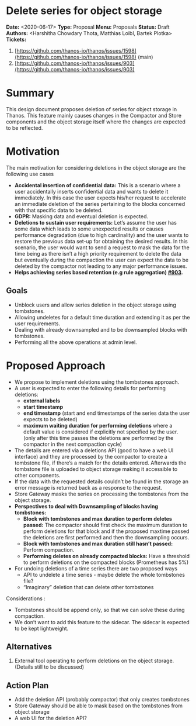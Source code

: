 # Delete series for object storage


**Date:**	&lt;2020-06-17>
**Type:**   Proposal
**Menu:**   Proposals
**Status:** Draft
**Authors:** 	&lt;Harshitha Chowdary Thota, Matthias Loibl, Bartek Plotka>
**Tickets:**
1. [https://github.com/thanos-io/thanos/issues/1598](https://github.com/thanos-io/thanos/issues/1598) (main)
2. [https://github.com/thanos-io/thanos/issues/903](https://github.com/thanos-io/thanos/issues/903)


# Summary

This design document proposes deletion of series for object storage in Thanos. This feature mainly causes changes in the Compactor and Store components and the object storage itself where the changes are expected to be reflected.


# Motivation

The main motivation for considering deletions in the object storage are the following use cases



*   **Accidental insertion of confidential data:** This is a scenario where a user accidentally inserts confidential data and wants to delete it immediately. In this case the user expects his/her request to accelerate an immediate deletion of the series pertaining to the blocks concerned with that specific data to be deleted.
*   **GDPR:** Masking data and eventual deletion is expected.
*   **Deletions to sustain user requirements:** Let’s assume the user has some data which leads to some unexpected results or causes performance degradation (due to high cardinality) and the user wants to restore the previous data set-up for obtaining the desired results. In this scenario, the user would want to send a request to mask the data for the time being as there isn’t a high priority requirement to delete the data but eventually during the compaction the user can expect the data to be deleted by the compactor not leading to any major performance issues.
*   **Helps achieving series based retention (e.g rule aggregation) [#903](https://github.com/thanos-io/thanos/issues/903).**


## Goals



*   Unblock users and allow series deletion in the object storage using tombstones.
*   Allowing undeletes for a default time duration and extending it as per the user requirements.
*   Dealing with already downsampled and to be downsampled blocks with tombstones.
*   Performing all the above operations at admin level.


# Proposed Approach



*   We propose to implement deletions using the tombstones approach.
*   A user is expected to enter the following details for performing deletions:
    *   **external labels**
    *   **start timestamp**
    *   **end timestamp** (start and end timestamps of the series data the user expects to be deleted)
    *   **maximum waiting duration for performing deletions** where a default value is considered if explicitly not specified by the user. (only after this time passes the deletions are performed by the compactor in the next compaction cycle)
*   The details are entered via a deletions API (good to have a web UI interface) and they are processed by the compactor to create a tombstone file, if there’s a match for the details entered. Afterwards the tombstone file is uploaded to object storage making it accessible to other components.
*   If the data with the requested details couldn’t be found in the storage an error message is returned back as a response to the request.
*   Store Gateway masks the series on processing the tombstones from the object storage.
*   **Perspectives to deal with Downsampling of blocks having tombstones:**
    *   **Block with tombstones and max duration to perform deletes passed:** The compactor should first check the maximum duration to perform deletions for that block and if the proposed maxtime passed the deletions are first performed and then the downsampling occurs.
    *   **Block with tombstones and max duration still hasn’t passed:** Perform compaction.
    *   **Performing deletes on already compacted blocks:** Have a threshold to perform deletions on the compacted blocks (Prometheus has 5%)
*   For undoing deletions of a time series there are two proposed ways
    *   API to undelete a time series - maybe delete the whole tombstones file?
    *   “Imaginary” deletion that can delete other tombstones 

Considerations :



*   Tombstones should be append only, so that we can solve these during compaction.
*   We don’t want to add this feature to the sidecar. The sidecar is expected to be kept lightweight.


## Alternatives



1. External tool operating to perform deletions on the object storage.(Details still to be discussed)


## Action Plan



*   Add the deletion API (probably compactor) that only creates tombstones
*   Store Gateway should be able to mask based on the tombstones from object storage
*   A web UI for the deletion API?
